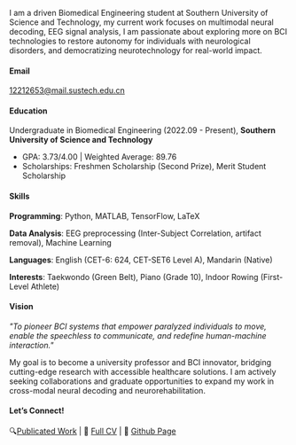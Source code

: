 
I am a driven Biomedical Engineering student at Southern University of Science and Technology, my current work focuses on multimodal neural decoding, EEG signal analysis, I am passionate about exploring more on BCI technologies to restore autonomy for individuals with neurological disorders, and democratizing neurotechnology for real-world impact.

#### Email  
12212653@mail.sustech.edu.cn

#### Education  
Undergraduate in Biomedical Engineering (2022.09 - Present), **Southern University of Science and Technology**  
- GPA: 3.73/4.00 | Weighted Average: 89.76
- Scholarships: Freshmen Scholarship (Second Prize), Merit Student Scholarship
 
#### Skills
**Programming**: Python, MATLAB, TensorFlow, LaTeX

**Data Analysis**: EEG preprocessing (Inter-Subject Correlation, artifact removal), Machine Learning

**Languages**: English (CET-6: 624, CET-SET6 Level A), Mandarin (Native)

**Interests**: Taekwondo (Green Belt), Piano (Grade 10), Indoor Rowing (First-Level Athlete)

#### Vision
_"To pioneer BCI systems that empower paralyzed individuals to move, enable the speechless to communicate, and redefine human-machine interaction."_

My goal is to become a university professor and BCI innovator, bridging cutting-edge research with accessible healthcare solutions. I am actively seeking collaborations and graduate opportunities to expand my work in cross-modal neural decoding and neurorehabilitation.

#### Let’s Connect!
🔍[Publicated Work](https://www.scidb.cn/en/detail?dataSetId=bd666609b2464a42a0503f1eb96524cc) | 📖 [Full CV](https://github.com/adhjk/adhjk.github.io/blob/main/contents/CV-SitongChen.pdf)  | 💬 [Github Page](https://github.com/adhjk/adhjk.github.io/blob/main/README.md)

